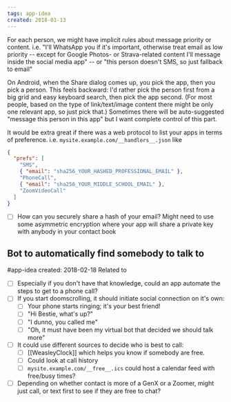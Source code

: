 ```yaml
---
tags: app-idea
created: 2018-01-13
---
```

For each person, we might have implicit rules about message priority or content. i.e. "I'll WhatsApp you if it's important, otherwise treat email as low priority -- except for Google Photos- or Strava-related content I'll message inside the social media app" -- or "this person doesn't SMS, so just fallback to email"

On Android, when the Share dialog comes up, you pick the app, then you pick a person. This feels backward: I'd rather pick the person first from a big grid and easy keyboard search, then pick the app second. (For most people, based on the type of link/text/image content there might be only one relevant app, so just pick that.)
Sometimes there will be auto-suggested "message this person in this app" but I want complete control of this part.

It would be extra great if there was a web protocol to list your apps in terms of preference. i.e. `mysite.example.com/__handlers__.json` like
```json
{
  "prefs": [
    "SMS",
    { "email": "sha256_YOUR_HASHED_PROFESSIONAL_EMAIL" },
    "PhoneCall",
    { "email": "sha256_YOUR_MIDDLE_SCHOOL_EMAIL" },
    "ZoomVideoCall"
  ]
}
```

- [ ] How can you securely share a hash of your email? Might need to use some asymmetric encryption where your app will share a private key with anybody in your contact book


## Bot to automatically find somebody to talk to
#app-idea created: 2018-02-18
Related to 
- [ ] Especially if you don't have that knowledge, could an app automate the steps to get to a phone call?
- [ ] If you start doomscrolling, it should initiate social connection on it's own:
	- [ ] Your phone starts ringing; it's your best friend!
	- [ ] "Hi Bestie, what's up?"
	- [ ] "I dunno, you called me" 
	- [ ] "Oh, it must have been my virtual bot that decided we should talk more"
- [ ] It could use different sources to decide who is best to call:
	- [ ] [[WeasleyClock]] which helps you know if somebody are free.
	- [ ] Could look at call history
	- [ ] `mysite.example.com/__free__.ics` could host a calendar feed with free/busy times?
- [ ] Depending on whether contact is more of a GenX or a Zoomer, might just call, or text first to see if they are free to chat?
